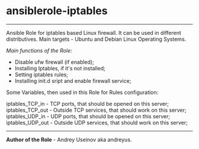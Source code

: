 # ansiblerole-iptables

---

Ansible Role for iptables based Linux firewall. It can be used in
different distributives. Main targets - Ubuntu and Debian Linux Operating
Systems.

*Main functions of the Role:*

- Disable ufw firewall (if enabled);
- Installing Iptables, if it's not installed;
- Setting iptables rules;
- Installing init.d sript and enable firewall service;

Some Variables, then used in this Role for Rules configuration:

iptables_TCP_in - TCP ports, that should be opened on this server;
iptables_TCP_out - Outside TCP services, that should work on this server;
iptables_UDP_in - UDP ports, that should be opened on this server;
iptables_UDP_out - Outside UDP services, that should work on this server;

----

**Author of the Role** - Andrey Useinov aka andreyus.
